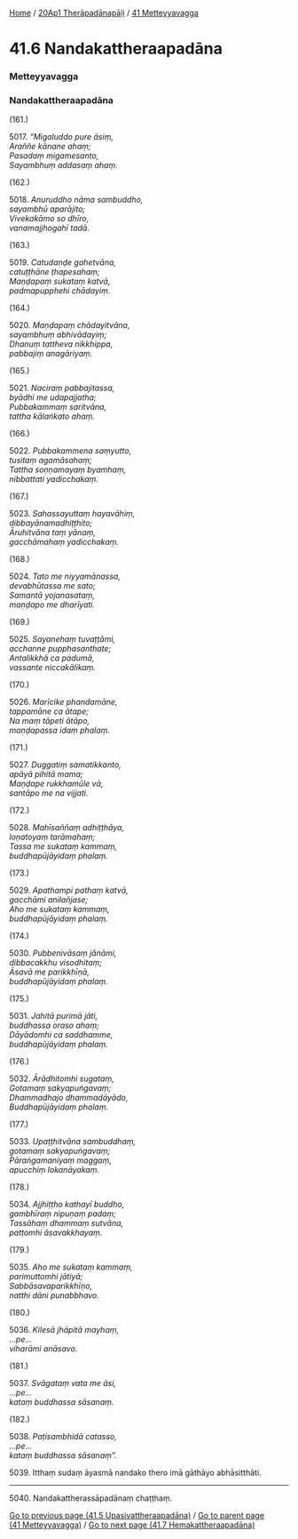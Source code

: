 
[Home](/) / [20Ap1 Therāpadānapāḷi](../../20Ap1.md) / [41 Metteyyavagga](../41.md)

# 41.6 Nandakattheraapadāna

### Metteyyavagga

### Nandakattheraapadāna

(161.)

5017\. _“Migaluddo pure āsiṃ,_  
_Araññe kānane ahaṃ;_  
_Pasadaṃ migamesanto,_  
_Sayambhuṃ addasaṃ ahaṃ._  


(162.)

5018\. _Anuruddho nāma sambuddho,_  
_sayambhū aparājito;_  
_Vivekakāmo so dhīro,_  
_vanamajjhogahī tadā._  


(163.)

5019\. _Catudaṇḍe gahetvāna,_  
_catuṭṭhāne ṭhapesahaṃ;_  
_Maṇḍapaṃ sukataṃ katvā,_  
_padmapupphehi chādayiṃ._  


(164.)

5020\. _Maṇḍapaṃ chādayitvāna,_  
_sayambhuṃ abhivādayiṃ;_  
_Dhanuṃ tattheva nikkhippa,_  
_pabbajiṃ anagāriyaṃ._  


(165.)

5021\. _Naciraṃ pabbajitassa,_  
_byādhi me udapajjatha;_  
_Pubbakammaṃ saritvāna,_  
_tattha kālaṅkato ahaṃ._  


(166.)

5022\. _Pubbakammena saṃyutto,_  
_tusitaṃ agamāsahaṃ;_  
_Tattha soṇṇamayaṃ byamhaṃ,_  
_nibbattati yadicchakaṃ._  


(167.)

5023\. _Sahassayuttaṃ hayavāhiṃ,_  
_dibbayānamadhiṭṭhito;_  
_Āruhitvāna taṃ yānaṃ,_  
_gacchāmahaṃ yadicchakaṃ._  


(168.)

5024\. _Tato me niyyamānassa,_  
_devabhūtassa me sato;_  
_Samantā yojanasataṃ,_  
_maṇḍapo me dharīyati._  


(169.)

5025\. _Sayanehaṃ tuvaṭṭāmi,_  
_acchanne pupphasanthate;_  
_Antalikkhā ca padumā,_  
_vassante niccakālikaṃ._  


(170.)

5026\. _Marīcike phandamāne,_  
_tappamāne ca ātape;_  
_Na maṃ tāpeti ātāpo,_  
_maṇḍapassa idaṃ phalaṃ._  


(171.)

5027\. _Duggatiṃ samatikkanto,_  
_apāyā pihitā mama;_  
_Maṇḍape rukkhamūle vā,_  
_santāpo me na vijjati._  


(172.)

5028\. _Mahīsaññaṃ adhiṭṭhāya,_  
_loṇatoyaṃ tarāmahaṃ;_  
_Tassa me sukataṃ kammaṃ,_  
_buddhapūjāyidaṃ phalaṃ._  


(173.)

5029\. _Apathampi pathaṃ katvā,_  
_gacchāmi anilañjase;_  
_Aho me sukataṃ kammaṃ,_  
_buddhapūjāyidaṃ phalaṃ._  


(174.)

5030\. _Pubbenivāsaṃ jānāmi,_  
_dibbacakkhu visodhitaṃ;_  
_Āsavā me parikkhīṇā,_  
_buddhapūjāyidaṃ phalaṃ._  


(175.)

5031\. _Jahitā purimā jāti,_  
_buddhassa oraso ahaṃ;_  
_Dāyādomhi ca saddhamme,_  
_buddhapūjāyidaṃ phalaṃ._  


(176.)

5032\. _Ārādhitomhi sugataṃ,_  
_Gotamaṃ sakyapuṅgavaṃ;_  
_Dhammadhajo dhammadāyādo,_  
_Buddhapūjāyidaṃ phalaṃ._  


(177.)

5033\. _Upaṭṭhitvāna sambuddhaṃ,_  
_gotamaṃ sakyapuṅgavaṃ;_  
_Pāraṅgamaniyaṃ maggaṃ,_  
_apucchiṃ lokanāyakaṃ._  


(178.)

5034\. _Ajjhiṭṭho kathayī buddho,_  
_gambhīraṃ nipuṇaṃ padaṃ;_  
_Tassāhaṃ dhammaṃ sutvāna,_  
_pattomhi āsavakkhayaṃ._  


(179.)

5035\. _Aho me sukataṃ kammaṃ,_  
_parimuttomhi jātiyā;_  
_Sabbāsavaparikkhīṇo,_  
_natthi dāni punabbhavo._  


(180.)

5036\. _Kilesā jhāpitā mayhaṃ,_  
_…pe…_  
_viharāmi anāsavo._  


(181.)

5037\. _Svāgataṃ vata me āsi,_  
_…pe…_  
_kataṃ buddhassa sāsanaṃ._  


(182.)

5038\. _Paṭisambhidā catasso,_  
_…pe…_  
_kataṃ buddhassa sāsanaṃ”._  


5039\. Itthaṃ sudaṃ āyasmā nandako thero imā gāthāyo abhāsitthāti.

---

5040\. Nandakattherassāpadānaṃ chaṭṭhaṃ.



[Go to previous page (41.5 Upasivattheraapadāna)](41.5.md) / [Go to parent page (41 Metteyyavagga)](../41.md) / [Go to next page (41.7 Hemakattheraapadāna)](41.7.md)


